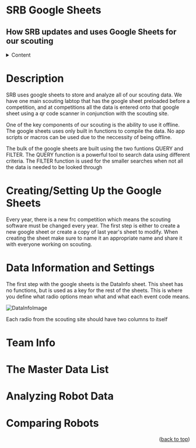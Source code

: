 <div href="top"></div>

# SRB Google Sheets

## How SRB updates and uses Google Sheets for our scouting

<details>
  <summary>Content</summary>
  <ol>
    <li><a href="#description">Description</a></li>
    <li><a href="#creating">Creating the Sheets</a></li>
    <li><a href="#datainfo">Data Information and Settings</a></li>
    <li><a href="#teaminfo">Team Info</a></li>
    <li><a href="#master">The Master List</a></li>
    <li><a href="#robot">Robot Data</a></li>
    <li><a href="#compare">Comparing Data</a></li>
  </ol>
</details>

<div id="description"></div>

# Description

SRB uses google sheets to store and analyze all of our scouting data. We have one main scouting labtop that has the google sheet preloaded before a competition, and at competitions all the data is entered onto that google sheet using a qr code scanner in conjunction with the scouting site. 

One of the key components of our scouting is the ability to use it offline. The google sheets uses only built in functions to compile the data. No app scripts or macros can be used due to the neccessity of being offline. 

The bulk of the google sheets are built using the two funtions QUERY and FILTER. The QUERY function is a powerful tool to search data using different criteria. The FILTER function is used for the smaller searches when not all the data is needed to be looked through

<div id="creating"></div>

# Creating/Setting Up the Google Sheets

Every year, there is a new frc competition which means the scouting software must be changed every year. The first step is either to create a new google sheet or create a copy of last year's sheet to modify. When creating the sheet make sure to name it an appropriate name and share it with everyone working on scouting.

<div id="datainfo"></div>

# Data Information and Settings

The first step with the google sheets is the DataInfo sheet. This sheet has no functions, but is used as a key for the rest of the sheets. This is where you define what radio options mean what and what each event code means.

![DataInfoImage](.../resources/images/DataInfoScreen.png)

Each radio from the scouting site should have two columns to itself

<div id="teaminfo"></div>

# Team Info

<div id="master"></div>

# The Master Data List

<div id="robot"></div>

# Analyzing Robot Data

<div id="compare"></div>

# Comparing Robots



<p align="right">(<a href="#top">back to top</a>)</p>